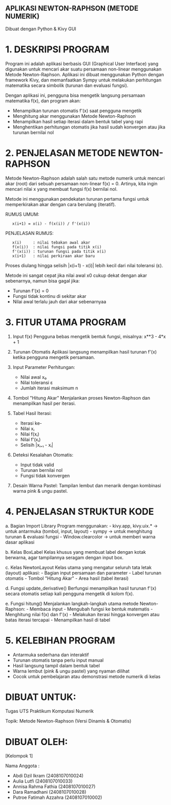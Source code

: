 ## APLIKASI NEWTON-RAPHSON (METODE NUMERIK) ##
Dibuat dengan Python & Kivy GUI


# 1. DESKRIPSI PROGRAM
   
   Program ini adalah aplikasi berbasis GUI (Graphical User Interface) yang digunakan untuk mencari akar suatu persamaan non-linear menggunakan Metode Newton-Raphson.
   Aplikasi ini dibuat menggunakan Python dengan framework Kivy, dan memanfaatkan Sympy untuk melakukan perhitungan matematika secara simbolik (turunan dan evaluasi fungsi).
   
   Dengan aplikasi ini, pengguna bisa mengetik langsung persamaan matematika f(x), dan program akan:
   -  Menampilkan turunan otomatis f'(x) saat pengguna mengetik
   -  Menghitung akar menggunakan Metode Newton-Raphson
   -  Menampilkan hasil setiap iterasi dalam bentuk tabel yang rapi
   -  Menghentikan perhitungan otomatis jika hasil sudah konvergen atau jika turunan bernilai nol


# 2. PENJELASAN METODE NEWTON-RAPHSON

   Metode Newton-Raphson adalah salah satu metode numerik untuk mencari akar (root) dari sebuah persamaan non-linear f(x) = 0.
   Artinya, kita ingin mencari nilai x yang membuat fungsi f(x) bernilai nol.

   Metode ini menggunakan pendekatan turunan pertama fungsi untuk memperkirakan akar dengan cara berulang (iteratif).

   RUMUS UMUM:

       x(i+1) = x(i) - f(x(i)) / f'(x(i))

   PENJELASAN RUMUS:

       x(i)     : nilai tebakan awal akar
       f(x(i))  : nilai fungsi pada titik x(i)
       f'(x(i)) : turunan fungsi pada titik x(i)
       x(i+1)   : nilai perkiraan akar baru

   Proses diulang hingga selisih |x(i+1) - x(i)| lebih kecil dari nilai toleransi (ε).

   Metode ini sangat cepat jika nilai awal x0 cukup dekat dengan akar sebenarnya, namun bisa gagal jika:
   - Turunan f'(x) = 0
   - Fungsi tidak kontinu di sekitar akar
   - Nilai awal terlalu jauh dari akar sebenarnyaa


# 3. FITUR UTAMA PROGRAM

   1. Input f(x)
      Pengguna bebas mengetik bentuk fungsi, misalnya:  x**3 - 4*x + 1

   2. Turunan Otomatis
      Aplikasi langsung menampilkan hasil turunan f'(x) ketika pengguna mengetik persamaan.

   3. Input Parameter Perhitungan:
      - Nilai awal x₀
      - Nilai toleransi ε
      - Jumlah iterasi maksimum n

   4. Tombol "Hitung Akar"
      Menjalankan proses Newton-Raphson dan menampilkan hasil per iterasi.

   5. Tabel Hasil Iterasi:
      - Iterasi ke-
      - Nilai xᵢ
      - Nilai f(xᵢ)
      - Nilai f'(xᵢ)
      - Selisih |xᵢ₊₁ - xᵢ|

   6. Deteksi Kesalahan Otomatis:
      - Input tidak valid
      - Turunan bernilai nol
      - Fungsi tidak konvergen

   7. Desain Warna Pastel:
      Tampilan lembut dan menarik dengan kombinasi warna pink & ungu pastel.


# 4. PENJELASAN STRUKTUR KODE

   a. Bagian Import Library
      Program menggunakan:
      - kivy.app, kivy.uix.*    → untuk antarmuka (tombol, input, layout)
      - sympy                   → untuk menghitung turunan & evaluasi fungsi
      - Window.clearcolor       → untuk memberi warna dasar aplikasi

   b. Kelas BoxLabel
      Kelas khusus yang membuat label dengan kotak berwarna, agar tampilannya seragam dengan input box.

   c. Kelas NewtonLayout
      Kelas utama yang mengatur seluruh tata letak (layout) aplikasi:
      - Bagian input persamaan dan parameter
      - Label turunan otomatis
      - Tombol "Hitung Akar"
      - Area hasil (tabel iterasi)

   d. Fungsi update_derivative()
      Berfungsi menampilkan hasil turunan f'(x) secara otomatis setiap kali pengguna mengetik di kolom f(x).

   e. Fungsi hitung()
      Menjalankan langkah-langkah utama metode Newton-Raphson:
      - Membaca input
      - Mengubah fungsi ke bentuk matematis
      - Menghitung nilai f(x) dan f'(x)
      - Melakukan iterasi hingga konvergen atau batas iterasi tercapai
      - Menampilkan hasil di tabel


# 5. KELEBIHAN PROGRAM

   - Antarmuka sederhana dan interaktif
   - Turunan otomatis tanpa perlu input manual
   - Hasil langsung tampil dalam bentuk tabel
   - Warna lembut (pink & ungu pastel) yang nyaman dilihat
   - Cocok untuk pembelajaran atau demonstrasi metode numerik di kelas


# DIBUAT UNTUK: 
   Tugas UTS Praktikum Komputasi Numerik
   
   Topik: Metode Newton-Raphson (Versi Dinamis & Otomatis)

# DIBUAT OLEH:
   [Kelompok 1]
   
Nama Anggota :
- Abdi Dzil Ikram (2408107010024)
- Aulia Lutfi (2408107010033)
- Annisa Rahma Fathia (2408107010027)
- Dara Ramadhani (2408107010028)
- Putroe Fatimah Azzahra (2408107010002)
